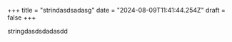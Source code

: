 +++
title = "strindasdsadasg"
date = "2024-08-09T11:41:44.254Z"
draft = false
+++

  stringdasdsdadasdd
        